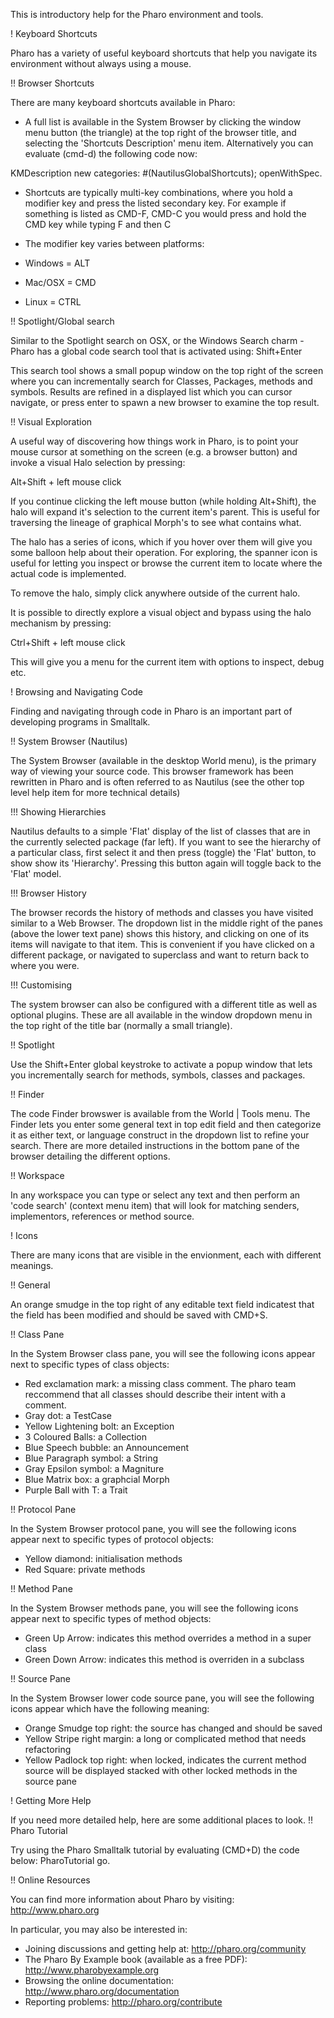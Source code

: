 This is introductory help for the Pharo environment and tools. ! Keyboard ShortcutsPharo has a variety of useful keyboard shortcuts that help you navigate its environment without always using a mouse.!! Browser ShortcutsThere are many keyboard shortcuts available in Pharo:- A full list is available in the System Browser by clicking the window menu button (the triangle) at the top right of the browser title, and selecting the 'Shortcuts Description' menu item.  Alternatively you can evaluate (cmd-d) the following code now:KMDescription new categories: #(NautilusGlobalShortcuts); openWithSpec.- Shortcuts are typically multi-key combinations, where you hold a modifier key and press the listed secondary key. For example if something is listed as CMD-F, CMD-C you would press and hold the CMD key while typing  F and then C- The modifier key varies between platforms: - Windows = ALT - Mac/OSX = CMD - Linux = CTRL!! Spotlight/Global searchSimilar to the Spotlight search on OSX, or the Windows Search charm - Pharo has a global code search tool that is activated using:  Shift+EnterThis search tool shows a small popup window on the top right of the screen where you can incrementally search for Classes, Packages, methods and symbols. Results are refined in a displayed list which you can cursor navigate, or press enter to spawn a new browser to examine the top result. !! Visual ExplorationA useful way of discovering how things work in Pharo, is to point your mouse cursor at something on the screen (e.g. a browser button) and invoke a visual Halo selection by pressing:   Alt+Shift + left mouse clickIf you continue clicking the left mouse button (while holding Alt+Shift), the halo will expand it's selection to the current item's parent. This is useful for traversing the lineage of graphical Morph's to see what contains what.The halo has a series of icons, which if you hover over them will give you some balloon help about their operation. For exploring, the spanner icon is useful for letting you inspect or browse the current item to locate where the actual code is implemented.To remove the halo,  simply click anywhere outside of the current halo.It is possible to directly explore a visual object and bypass using the halo mechanism by pressing:  Ctrl+Shift + left mouse clickThis will give you a menu for the current item with options to inspect, debug etc.! Browsing and Navigating CodeFinding and navigating through code in Pharo is an important part of developing programs in Smalltalk.!! System Browser (Nautilus)The System Browser (available in the desktop World menu), is the primary way of viewing your source code. This browser framework has been rewritten in Pharo and is often referred to as Nautilus (see the other top level help item for more technical details)!!! Showing HierarchiesNautilus defaults to a simple 'Flat' display of the list of classes that are in the currently selected package (far left). If you want to see the hierarchy of a particular class, first select it and then press (toggle) the 'Flat' button, to show show its 'Hierarchy'. Pressing this button again will toggle back to the 'Flat' model.!!! Browser HistoryThe browser records the history of methods and classes you have visited similar to a Web Browser. The dropdown list in the middle right of the panes (above the lower text pane) shows this history, and clicking on one of its items will navigate to that item. This is convenient if you have clicked on a different package, or navigated to superclass and want to return back to where you were. !!! CustomisingThe system browser can also be configured with a different title as well as optional plugins. These are all available in the window dropdown menu in the top right of the title bar (normally a small triangle).!! SpotlightUse the Shift+Enter global keystroke to activate a popup window that lets you incrementally search for methods, symbols, classes and packages.!! Finder The code Finder browswer is available from the World | Tools menu. The Finder lets you enter some general text in top edit field and then categorize it as either text, or language construct in the dropdown list to refine your search. There are more detailed instructions in the bottom pane of the browser detailing the different options.!! WorkspaceIn any workspace you can type or select any text and then perform an 'code search' (context menu item) that will look for matching senders, implementors, references or method source.! IconsThere are many icons that are visible in the envionment, each with different meanings.!! GeneralAn orange smudge in the top right of any editable text field indicatest that the field has been modified and should be saved with CMD+S.!! Class PaneIn the System Browser class pane, you will see the following icons appear next to specific types of class objects:- Red exclamation mark: a missing class comment. The pharo team reccommend that all classes should describe their intent with a comment. - Gray dot: a TestCase - Yellow Lightening bolt: an Exception - 3 Coloured Balls: a Collection - Blue Speech bubble: an Announcement - Blue Paragraph symbol: a String - Gray Epsilon symbol: a Magniture - Blue Matrix box: a graphcial Morph - Purple Ball with T: a Trait!! Protocol PaneIn the System Browser protocol pane, you will see the following icons appear next to specific types of protocol objects:- Yellow diamond: initialisation methods- Red Square: private methods!! Method PaneIn the System Browser methods pane, you will see the following icons appear next to specific types of method objects:- Green Up Arrow: indicates this method overrides a method in a super class- Green Down Arrow: indicates this method is overriden in a subclass!! Source PaneIn the System Browser lower code source pane, you will see the following icons appear which have the following meaning:- Orange Smudge top right: the source has changed and should be saved- Yellow Stripe right margin: a long or complicated method that needs refactoring- Yellow Padlock top right: when locked, indicates the current method source will be displayed stacked with other locked methods in the source pane! Getting More HelpIf you need more detailed help, here are some additional places to look.!! Pharo TutorialTry using the Pharo Smalltalk tutorial by evaluating (CMD+D) the code below: 	PharoTutorial go.!! Online ResourcesYou can find more information about Pharo by visiting: 	http://www.pharo.orgIn particular, you may also be interested in:- Joining discussions and getting help at: http://pharo.org/community - The Pharo By Example book (available as a free PDF): http://www.pharobyexample.org- Browsing the online documentation: http://www.pharo.org/documentation- Reporting problems: http://pharo.org/contribute